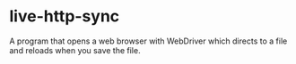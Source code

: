 # live-http-sync
A program that opens a web browser with WebDriver which directs to a file and reloads when you save the file.
